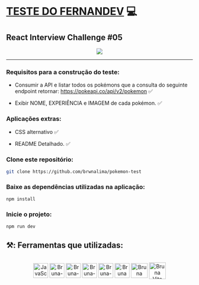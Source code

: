 # [TESTE DO FERNANDEV](https://www.youtube.com/watch?v=CnWRFjt5t-Q&list=PLKjZ4rKrjdfDP66XrRHaj9romVjhyUSpn&index=4) 💻

## React Interview Challenge #05

<p align="center">
    <img src= alt="Descrição do GIF">
</p>

<hr> 

### Requisitos para a construção do teste:

* Consumir a API e listar todos os pokémons que a consulta do seguinte endpoint retornar: https://pokeapi.co/api/v2/pokemon ✅ </p> 
* Exibir NOME, EXPERIÊNCIA e IMAGEM de cada pokémon. ✅</p>

### Aplicações extras:

* CSS alternativo ✅</p> 
* README Detalhado. ✅</p>

### Clone este repositório:

```bash 
git clone https://github.com/brwnalima/pokemon-test
```

### Baixe as dependências utilizadas na aplicação:

```bash 
npm install
```

### Inicie o projeto:

```bash 
npm run dev
```

## ⚒️: Ferramentas que utilizadas:

</div>


 <div style="display: inline_block" align = "center"><br>

  <img align="center" alt="JavaScript" height="40" width="40" src="https://cdn.jsdelivr.net/gh/devicons/devicon/icons/javascript/javascript-original.svg" />
  <img align="center" alt="Bruna-Git" height="40" width="40" src="https://git-scm.com/images/logos/downloads/Git-Icon-1788C.png" />
  <img align="center" alt="Bruna-HTML" height="40" width="40" src="https://cdn.jsdelivr.net/gh/devicons/devicon/icons/html5/html5-original.svg" />
  <img align="center" alt="Bruna-CSS" height="40" width="40" src="https://cdn.jsdelivr.net/gh/devicons/devicon/icons/css3/css3-original.svg"/>
  <img align="center" alt="Bruna-GitHub" height="40" width="40" src="https://cdn-icons-png.flaticon.com/512/25/25231.png" />
  <img align="center" alt="Bruna VsCode " height="40" width="40" src="https://cdn.icon-icons.com/icons2/2107/PNG/512/file_type_vscode_icon_130084.png" />
  <img align="center" alt="Bruna React " height="40" width="45" src="https://upload.wikimedia.org/wikipedia/commons/thumb/a/a7/React-icon.svg/2300px-React-icon.svg.png" />
  <img align="center" alt="Bruna Vite" height="45" width="45" src="https://cdn.worldvectorlogo.com/logos/vitejs.svg" />
            
</div>

